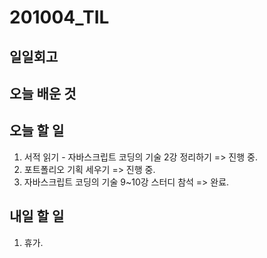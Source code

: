 # 201004\_TIL

## 일일회고

## 오늘 배운 것

## 오늘 할 일

1. 서적 읽기 - 자바스크립트 코딩의 기술 2강 정리하기 =&gt; 진행 중.
2. 포트폴리오 기획 세우기 =&gt; 진행 중.
3. 자바스크립트 코딩의 기술 9~10강 스터디 참석 =&gt; 완료.

## 내일 할 일

1. 휴가.


